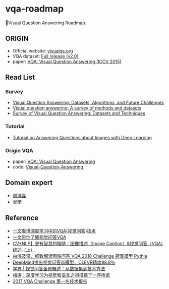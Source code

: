 # vqa-roadmap

🍌Visual Question Answering Roadmap.

## ORIGIN

- Official website: [visualqa.org](https://visualqa.org/index.html)
- VQA dataset: [Full release (v2.0)](https://visualqa.org/download.html)
- paper: [VQA: Visual Question Answering (ICCV 2015)](https://arxiv.org/pdf/1505.00468.pdf)

## Read List

### Survey

- [Visual Question Answering: Datasets, Algorithms, and Future Challenges](https://arxiv.org/pdf/1610.01465.pdf)
- [Visual question answering: A survey of methods and datasets](https://arxiv.org/pdf/1607.05910.pdf)
- [Survey of Visual Question Answering: Datasets and Techniques](https://arxiv.org/pdf/1705.03865.pdf)

### Tutorial

- [Tutorial on Answering Questions about Images with Deep Learning](https://arxiv.org/pdf/1610.01076.pdf)

### Origin VQA

- paper: [VQA: Visual Question Answering](https://arxiv.org/pdf/1505.00468.pdf)
- code: [Visual-Question-Answering](https://github.com/Axe--/Visual-Question-Answering)

## Domain expert

- [周博磊](http://people.csail.mit.edu/bzhou/)
- [吴琦](http://www.qi-wu.me/)

## Reference

- [一文看懂深度学习中的VQA(视觉问答)技术](https://zhuanlan.zhihu.com/p/35305264)
- [一文带你了解视觉问答VQA](https://www.jianshu.com/p/76d2e081e303)
- [CV+NLP】更有智慧的眼睛：图像描述（Image Caption）&视觉问答（VQA）综述（上）](https://zhuanlan.zhihu.com/p/52499758)
- [由浅及深，细致解读图像问答 VQA 2018 Challenge 冠军模型 Pythia](https://zhuanlan.zhihu.com/p/56505674)
- [DeepMind提出视觉问答新模型，CLEVR精度98.8％](https://zhuanlan.zhihu.com/p/41546921)
- [学界 | 视觉问答全景概述：从数据集到技术方法](https://mp.weixin.qq.com/s?__biz=MzA3MzI4MjgzMw==&mid=2650727250&idx=4&sn=161751cc5999099b1b217ed659a17aa2)
- [梅涛：深度学习为视觉和语言之间搭建了一座桥梁](https://www.msra.cn/zh-cn/news/features/vision-and-language-20170713)
- [2017 VQA Challenge 第一名技术报告](https://zhuanlan.zhihu.com/p/29688475)
